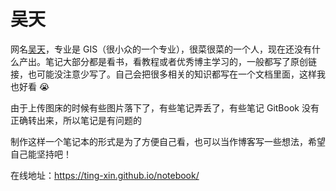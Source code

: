 吴天
========

网名[吴天](https://github.com/Ting-xin)，专业是 GIS（很小众的一个专业），很菜很菜的一个人，现在还没有什么产出。笔记大部分都是看书，看教程或者优秀博主学习的，一般都写了原创链接，也可能没注意少写了。自己会把很多相关的知识都写在一个文档里面，这样我也好看 :sob: ​

由于上传图床的时候有些图片落下了，有些笔记弄丢了，有些笔记 GitBook 没有正确转出来，所以笔记是有问题的

制作这样一个笔记本的形式是为了方便自己看，也可以当作博客写一些想法，希望自己能坚持吧！

在线地址：https://ting-xin.github.io/notebook/

